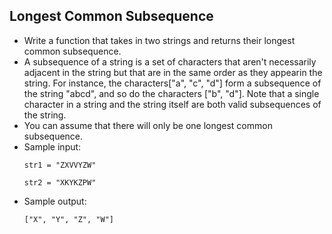 ## Longest Common Subsequence

- Write a function that takes in two strings and returns their longest common subsequence.
- A subsequence of a string is a set of characters that aren't necessarily adjacent in the string but that are in the same order as they appearin the string. For instance, the characters["a", "c", "d"] form a subsequence of the string "abcd", and so do the characters ["b", "d"]. Note that a single character in a string and the string itself are both valid subsequences of the string.
- You can assume that there will only be one longest common subsequence.
- Sample input:
    ~~~
    str1 = "ZXVVYZW"
    
    str2 = "XKYKZPW"
    ~~~
- Sample output:
    ~~~
    ["X", "Y", "Z", "W"]
    ~~~